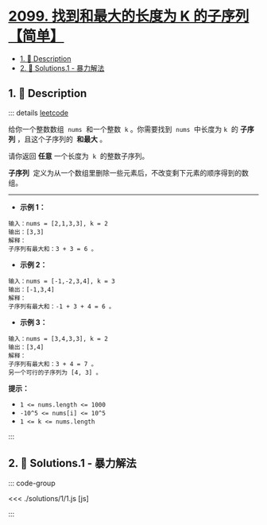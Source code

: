 # [2099. 找到和最大的长度为 K 的子序列【简单】](https://github.com/Tdahuyou/TNotes.leetcode/tree/main/notes/2099.%20%E6%89%BE%E5%88%B0%E5%92%8C%E6%9C%80%E5%A4%A7%E7%9A%84%E9%95%BF%E5%BA%A6%E4%B8%BA%20K%20%E7%9A%84%E5%AD%90%E5%BA%8F%E5%88%97%E3%80%90%E7%AE%80%E5%8D%95%E3%80%91)

<!-- region:toc -->

- [1. 📝 Description](#1--description)
- [2. 🎯 Solutions.1 - 暴力解法](#2--solutions1---暴力解法)

<!-- endregion:toc -->

## 1. 📝 Description

::: details [leetcode](https://leetcode.cn/problems/find-subsequence-of-length-k-with-the-largest-sum)

给你一个整数数组  `nums`  和一个整数  `k` 。你需要找到  `nums`  中长度为 `k`  的 **子序列** ，且这个子序列的  **和最大** 。

请你返回 **任意** 一个长度为  `k`  的整数子序列。

**子序列**  定义为从一个数组里删除一些元素后，不改变剩下元素的顺序得到的数组。

---

- **示例 1：**

```
输入：nums = [2,1,3,3], k = 2
输出：[3,3]
解释：
子序列有最大和：3 + 3 = 6 。
```

- **示例 2：**

```
输入：nums = [-1,-2,3,4], k = 3
输出：[-1,3,4]
解释：
子序列有最大和：-1 + 3 + 4 = 6 。
```

- **示例 3：**

```
输入：nums = [3,4,3,3], k = 2
输出：[3,4]
解释：
子序列有最大和：3 + 4 = 7 。
另一个可行的子序列为 [4, 3] 。
```

**提示：**

- `1 <= nums.length <= 1000`
- `-10^5 <= nums[i] <= 10^5`
- `1 <= k <= nums.length`

:::

## 2. 🎯 Solutions.1 - 暴力解法

::: code-group

<<< ./solutions/1/1.js [js]

:::

